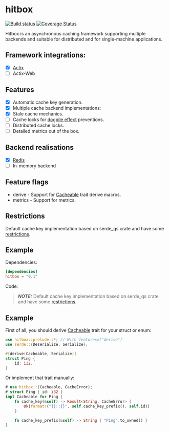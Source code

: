 # hitbox

[![Build status](https://github.com/hit-box/hitbox/actions/workflows/CI.yml/badge.svg)](https://github.com/hit-box/hitbox/actions?query=workflow)
[![Coverage Status](https://codecov.io/gh/hit-box/hitbox/branch/master/graph/badge.svg?token=tgAm8OBLkY)](https://codecov.io/gh/hit-box/hitbox)

 Hitbox is an asynchronous caching framework supporting multiple backends and suitable
 for distributed and for single-machine applications.

## Framework integrations:
- [x] [Actix](https://github.com/hit-box/hitbox/tree/master/hitbox-actix)
- [ ] Actix-Web

 ## Features
 - [x] Automatic cache key generation.
 - [x] Multiple cache backend implementations:
 - [x] Stale cache mechanics.
 - [ ] Cache locks for [dogpile effect] preventions.
 - [ ] Distributed cache locks.
 - [ ] Detailed metrics out of the box.

## Backend realisations
- [x] [Redis](https://github.com/hit-box/hitbox/tree/master/hitbox-backend)
- [ ] In-memory backend

 ## Feature flags
 * derive - Support for [Cacheable] trait derive macros.
 * metrics - Support for metrics.

 ## Restrictions
 Default cache key implementation based on serde_qs crate
 and have some [restrictions](https://docs.rs/serde_qs/latest/serde_qs/#supported-types).

## Example

Dependencies:

```toml
[dependencies]
hitbox = "0.1"
```

Code:

> **_NOTE:_** Default cache key implementation based on serde_qs crate
> and have some [restrictions](https://docs.rs/serde_qs/latest/serde_qs/#supported-types).

## Example
First of all, you should derive [Cacheable] trait for your struct or enum:

```rust
use hitbox::prelude::*; // With features=["derive"]
use serde::{Deserialize, Serialize};

#[derive(Cacheable, Serialize)]
struct Ping {
    id: i32,
}
```
Or implement that trait manually:

```rust
# use hitbox::{Cacheable, CacheError};
# struct Ping { id: i32 }
impl Cacheable for Ping {
    fn cache_key(&self) -> Result<String, CacheError> {
        Ok(format!("{}::{}", self.cache_key_prefix(), self.id))
    }

    fn cache_key_prefix(&self) -> String { "Ping".to_owned() }
}
```

[Cacheable]: cache/trait.Cacheable.html
[CacheableResponse]: response/trait.CacheableResponse.html
[Backend]: ../hitbox_backend/trait.Backend.html
[RedisBackend]: ../hitbox_redis/actor/struct.RedisActor.html
[hitbox-actix]: ../hitbox_actix/index.html
[dogpile effect]: https://www.sobstel.org/blog/preventing-dogpile-effect/
 
